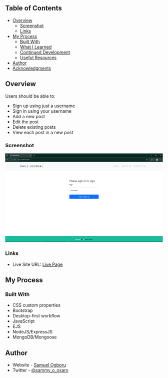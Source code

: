 ## Table of Contents

- [Overview](#overview)
  - [Screenshot](#screenshot)
  - [Links](#links)
- [My Process](#my-process)
  - [Built With](#built-with)
  - [What I Learned](#what-i-learned)
  - [Continued Development](#continued-development)
  - [Useful Resources](#useful-resources)
- [Author](#author)
- [Acknowledgments](#acknowledgments)

## Overview


Users should be able to:

- Sign up using just a username
- Sign in using your username
- Add a new post
- Edit the post
- Delete existing posts
- View each post in a new post 


### Screenshot

![BlogPost App Screenshot](./blogpost.png)

### Links

- Live Site URL: [Live Page](https://blog-post-production-eda6.up.railway.app)

## My Process

### Built With

- CSS custom properties
- Bootstrap
- Desktop-first workflow
- JavaScript
- EJS
- NodeJS/ExpressJS
- MongoDB/Mongoose

## Author

- Website - [Samuel Ogboru](https://portfolio-nine-gules-60.vercel.app/)
- Twitter - [@sammy_o_osaro](https://www.twitter.com/sammy_o_osaro)

